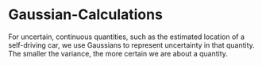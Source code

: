 # Gaussian-Calculations
For uncertain, continuous quantities, such as the estimated location of a self-driving car, we use Gaussians to represent uncertainty in that quantity. The smaller the variance, the more certain we are about a quantity.
